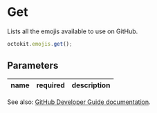 # Get

Lists all the emojis available to use on GitHub.

```js
octokit.emojis.get();
```

## Parameters

<table>
  <thead>
    <tr>
      <th>name</th>
      <th>required</th>
      <th>description</th>
    </tr>
  </thead>
  <tbody>
    
  </tbody>
</table>

See also: [GitHub Developer Guide documentation](endpoint.documentationUrl).
